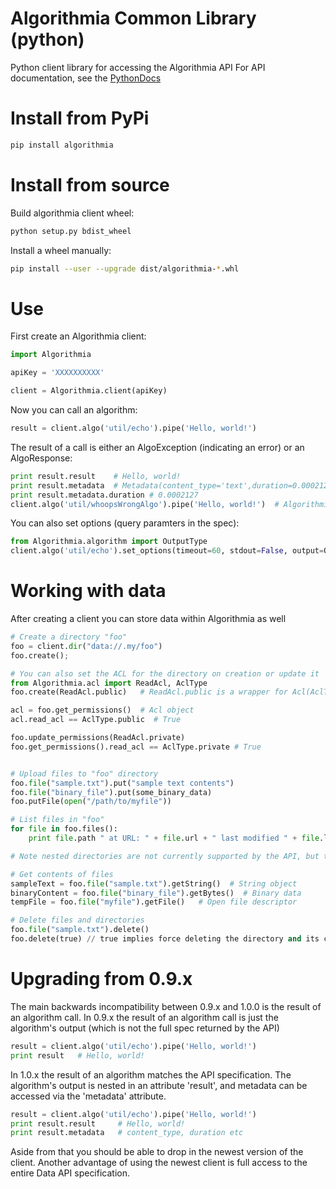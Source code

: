 Algorithmia Common Library (python)
===================================

Python client library for accessing the Algorithmia API
For API documentation, see the [PythonDocs](https://algorithmia.com/docs/lang/python)


# Install from PyPi
```bash
pip install algorithmia
```

# Install from source

Build algorithmia client wheel:
```bash
python setup.py bdist_wheel
```

Install a wheel manually:
```bash
pip install --user --upgrade dist/algorithmia-*.whl
```


# Use
First create an Algorithmia client:
```python
import Algorithmia

apiKey = 'XXXXXXXXXX'

client = Algorithmia.client(apiKey)
```

Now you can call an algorithm:
```python
result = client.algo('util/echo').pipe('Hello, world!')
```

The result of a call is either an AlgoException (indicating an error) or an AlgoResponse:
```python
print result.result    # Hello, world!
print result.metadata  # Metadata(content_type='text',duration=0.0002127)
print result.metadata.duration # 0.0002127
client.algo('util/whoopsWrongAlgo').pipe('Hello, world!')  # Algorithmia.algo_response.AlgoException: algorithm algo://util/whoopsWrongAlgo not found
```

You can also set options (query paramters in the spec):
```python
from Algorithmia.algorithm import OutputType
client.algo('util/echo').set_options(timeout=60, stdout=False, output=OutputType.raw)
```

# Working with data
After creating a client you can store data within Algorithmia as well
```python
# Create a directory "foo"
foo = client.dir("data://.my/foo")
foo.create();

# You can also set the ACL for the directory on creation or update it
from Algorithmia.acl import ReadAcl, AclType
foo.create(ReadAcl.public)   # ReadAcl.public is a wrapper for Acl(AclType.public) to make things easier

acl = foo.get_permissions()  # Acl object
acl.read_acl == AclType.public  # True

foo.update_permissions(ReadAcl.private)
foo.get_permissions().read_acl == AclType.private # True


# Upload files to "foo" directory
foo.file("sample.txt").put("sample text contents")
foo.file("binary_file").put(some_binary_data)
foo.putFile(open("/path/to/myfile"))

# List files in "foo"
for file in foo.files():
    print file.path " at URL: " + file.url + " last modified " + file.last_modified

# Note nested directories are not currently supported by the API, but there are an analogous .dirs and .list methods

# Get contents of files
sampleText = foo.file("sample.txt").getString()  # String object
binaryContent = foo.file("binary_file").getBytes()  # Binary data
tempFile = foo.file("myfile").getFile()   # Open file descriptor

# Delete files and directories
foo.file("sample.txt").delete()
foo.delete(true) // true implies force deleting the directory and its contents
```

# Upgrading from 0.9.x
The main backwards incompatibility between 0.9.x and 1.0.0 is the result of an algorithm call.
In 0.9.x the result of an algorithm call is just the algorithm's output (which is not the full spec returned by the API)
```python
result = client.algo('util/echo').pipe('Hello, world!')
print result   # Hello, world!
```
In 1.0.x the result of an algorithm matches the API specification.  The algorithm's output is nested in an attribute 'result', and metadata can be accessed via the 'metadata' attribute.
```python
result = client.algo('util/echo').pipe('Hello, world!')
print result.result     # Hello, world!
print result.metadata   # content_type, duration etc
```

Aside from that you should be able to drop in the newest version of the client.  Another advantage of using the newest client is full access to the entire Data API specification.